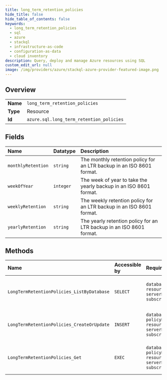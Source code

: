 ```yaml
---
title: long_term_retention_policies
hide_title: false
hide_table_of_contents: false
keywords:
  - long_term_retention_policies
  - sql
  - azure    
  - stackql
  - infrastructure-as-code
  - configuration-as-data
  - cloud inventory
description: Query, deploy and manage Azure resources using SQL
custom_edit_url: null
image: /img/providers/azure/stackql-azure-provider-featured-image.png
---
```

  
    

## Overview
<table><tbody>
<tr><td><b>Name</b></td><td><code>long_term_retention_policies</code></td></tr>
<tr><td><b>Type</b></td><td>Resource</td></tr>
<tr><td><b>Id</b></td><td><code>azure.sql.long_term_retention_policies</code></td></tr>
</tbody></table>

## Fields
| Name | Datatype | Description |
|:-----|:---------|:------------|
| `monthlyRetention` | `string` | The monthly retention policy for an LTR backup in an ISO 8601 format. |
| `weekOfYear` | `integer` | The week of year to take the yearly backup in an ISO 8601 format. |
| `weeklyRetention` | `string` | The weekly retention policy for an LTR backup in an ISO 8601 format. |
| `yearlyRetention` | `string` | The yearly retention policy for an LTR backup in an ISO 8601 format. |
## Methods
| Name | Accessible by | Required Params | Description |
|:-----|:--------------|:----------------|:------------|
| `LongTermRetentionPolicies_ListByDatabase` | `SELECT` | `databaseName, resourceGroupName, serverName, subscriptionId` | Gets a database's long term retention policy. |
| `LongTermRetentionPolicies_CreateOrUpdate` | `INSERT` | `databaseName, policyName, resourceGroupName, serverName, subscriptionId` | Sets a database's long term retention policy. |
| `LongTermRetentionPolicies_Get` | `EXEC` | `databaseName, policyName, resourceGroupName, serverName, subscriptionId` | Gets a database's long term retention policy. |
